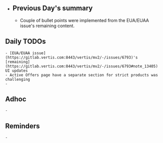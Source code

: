 - ## Previous Day's summary
	- Couple of bullet points were implemented from the EUA/EUAA issue's remaining content.
## Daily TODOs
	- [EUA/EUAA issue](https://gitlab.vertis.com:8443/vertis/mv2/-/issues/6793)'s [remaining](https://gitlab.vertis.com:8443/vertis/mv2/-/issues/6793#note_13405) UI updates
	- Active Offers page have a separate section for strict products was challenging
	-
## Adhoc
	-
## Reminders
	-